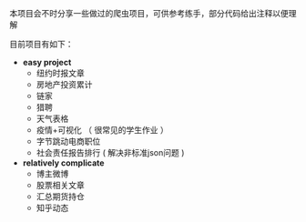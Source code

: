 本项目会不时分享一些做过的爬虫项目，可供参考练手，部分代码给出注释以便理解

目前项目有如下：

- **easy project**
  - 纽约时报文章
  - 房地产投资累计
  - 链家
  - 猎聘
  - 天气表格
  - 疫情+可视化 （ 很常见的学生作业 ）
  - 字节跳动电商职位 
  - 社会责任报告排行 ( 解决非标准json问题 )
- **relatively complicate**
  - 博主微博
  - 股票相关文章
  - 汇总期货持仓
  - 知乎动态